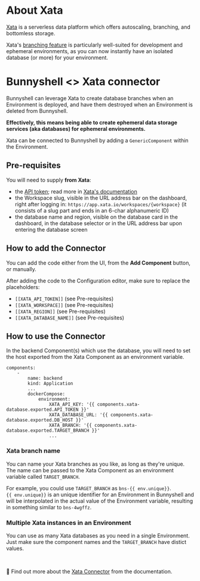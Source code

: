 # About Xata

[Xata](https://xata.io/) is a serverless data platform which offers autoscaling, branching, and bottomless storage.

Xata's [branching feature](https://xata.io/docs/getting-started/workflow#branching-your-database) is particularly well-suited for development and ephemeral environments, as you can now instantly have an isolated database (or more) for your environment.

# Bunnyshell <> Xata connector

Bunnyshell can leverage Xata to create database branches when an Environment is deployed, and have them destroyed when an Environment is deleted from Bunnyshell.

**Effectively, this means being able to create ephemeral data storage services (aka databases) for ephemeral environments.**

Xata can be connected to Bunnyshell by adding a `GenericComponent` within the Environment.

## Pre-requisites

You will need to supply **from Xata**:
- the [API token](https://app.xata.io/settings); read more in [Xata's documentation](https://xata.io/docs/getting-started/installation#managing-api-keys)
- the Workspace slug, visible in the URL address bar on the dashboard, right after logging in: `https://app.xata.io/workspaces/{workspace}` (it consists of a slug part and ends in an 6-char alphanumeric ID)
- the database name and region, visible on the database card in the dashboard, in the database selector or in the URL address bar upon entering the database screen

## How to add the Connector

You can add the code either from the UI, from the **Add Component** button, or manually.

After adding the code to the Configuration editor, make sure to replace the placeholders:
- `[[XATA_API_TOKEN]]` (see Pre-requisites)
- `[[XATA_WORKSPACE]]` (see Pre-requisites)
- `[[XATA_REGION]]` (see Pre-requisites)
- `[[XATA_DATABASE_NAME]]` (see Pre-requisites)

## How to use the Connector

In the backend Component(s) which use the database, you will need to set the host exported from the Xata Component as an environment variable.

```
components:
    - 
        name: backend
        kind: Application
        ...
        dockerCompose:
            environment:
                XATA_API_KEY: '{{ components.xata-database.exported.API_TOKEN }}'
                XATA_DATABASE_URL: '{{ components.xata-database.exported.DB_HOST }}'
                XATA_BRANCH: '{{ components.xata-database.exported.TARGET_BRANCH }}'
                ...
```

### Xata branch name

You can name your Xata branches as you like, as long as they're unique. The name can be passed to the Xata Component as an environment variable called `TARGET_BRANCH`.

For example, you could use `TARGET_BRANCH` as `bns-{{ env.unique}}`.  
`{{ env.unique}}` is an unique identifier for an Environment in Bunnyshell and will be interpolated in the actual value of the Environment variable, resulting in something similar to `bns-4wgffz`.

### Multiple Xata instances in an Environment

You can use as many Xata databases as you need in a single Environment.  
Just make sure the component names and the `TARGET_BRANCH` have distict values.


&nbsp;

📖 Find out more about the [Xata Connector](https://documentation.bunnyshell.com/docs/connectors-xata-dataplatform) from the documentation.